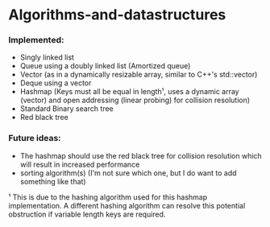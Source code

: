 # Algorithms-and-datastructures

### Implemented:
- Singly linked list
- Queue using a doubly linked list (Amortized queue)
- Vector (as in a dynamically resizable array, similar to C++'s std::vector)
- Deque using a vector
- Hashmap (Keys must all be equal in length¹, uses a dynamic array (vector) and open addressing (linear probing) for collision resolution)
- Standard Binary search tree
- Red black tree

### Future ideas:
- The hashmap should use the red black tree for collision resolution which will result in increased performance
- sorting algorithm(s) (I'm not sure which one, but I do want to add something like that)

¹ This is due to the hashing algorithm used for this hashmap implementation. A different hashing algorithm can resolve this potential obstruction if variable length keys are required.